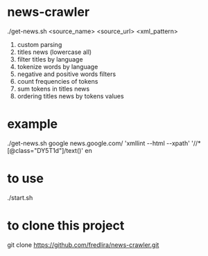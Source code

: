 # news-crawler

./get-news.sh <source_name> <source_url> <parse command> <xml_pattern> <language>

1) custom parsing
2) titles news (lowercase all)
3) filter titles by language
4) tokenize words by language
5) negative and positive words filters
6) count frequencies of tokens
7) sum tokens in titles news
8) ordering titles news by tokens values

# example

./get-news.sh google news.google.com/ 'xmllint --html --xpath' '//*[@class="DY5T1d"]/text()' en

# to use

./start.sh

# to clone this project

git clone https://github.com/fredlira/news-crawler.git
